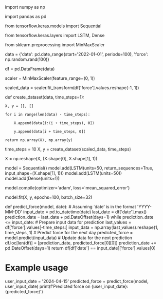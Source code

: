 import numpy as np

import pandas as pd

from tensorflow.keras.models import Sequential

from tensorflow.keras.layers import LSTM, Dense

from sklearn.preprocessing import MinMaxScaler

data = {'date': pd.date_range(start='2022-01-01', periods=100),
        'force': np.random.rand(100)}

df = pd.DataFrame(data)

scaler = MinMaxScaler(feature_range=(0, 1))

scaled_data = scaler.fit_transform(df['force'].values.reshape(-1, 1))


def create_dataset(data, time_steps=1):

    X, y = [], []
    
    for i in range(len(data) - time_steps):
    
        X.append(data[i:(i + time_steps), 0])
        
        y.append(data[i + time_steps, 0])
        
    return np.array(X), np.array(y)


time_steps = 10
X, y = create_dataset(scaled_data, time_steps)

X = np.reshape(X, (X.shape[0], X.shape[1], 1))

model = Sequential()
model.add(LSTM(units=50, return_sequences=True, input_shape=(X.shape[1], 1)))
model.add(LSTM(units=50))
model.add(Dense(units=1))

model.compile(optimizer='adam', loss='mean_squared_error')

model.fit(X, y, epochs=100, batch_size=32)


def predict_force(model, date):
    # Assuming 'date' is in the format 'YYYY-MM-DD'
    input_date = pd.to_datetime(date)
    last_date = df['date'].max()
    prediction_date = last_date + pd.DateOffset(days=1)
    while prediction_date <= input_date:
        # Prepare input data for prediction
        last_values = df['force'].values[-time_steps:]
        input_data = np.array(last_values).reshape(1, time_steps, 1)
        # Predict force for the next day
        predicted_force = model.predict(input_data)
        # Update data for the next prediction
        df.loc[len(df)] = [prediction_date, predicted_force[0][0]]
        prediction_date += pd.DateOffset(days=1)
    return df[df['date'] == input_date]['force'].values[0]

# Example usage
user_input_date = '2024-04-15'
predicted_force = predict_force(model, user_input_date)
print(f'Predicted force on {user_input_date}: {predicted_force}')
